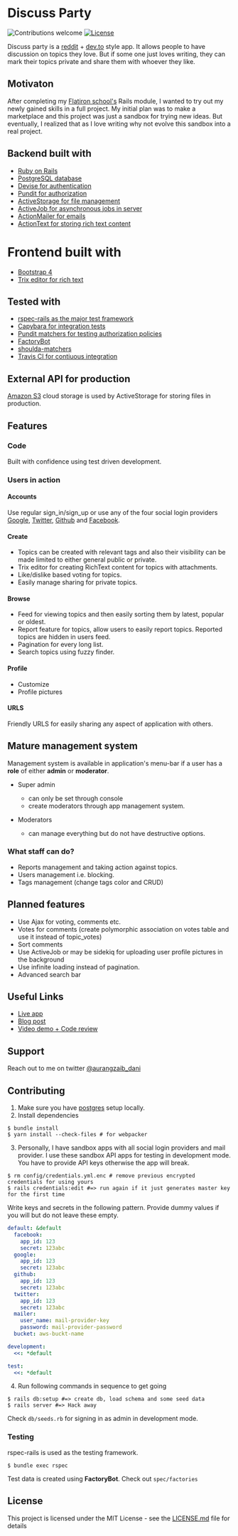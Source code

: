 # Discuss Party
![Contributions welcome](https://img.shields.io/badge/contributions-welcome-orange.svg)
[![License](https://img.shields.io/badge/license-MIT-blue.svg)](https://opensource.org/licenses/MIT)

Discuss party is a [reddit](https://www.reddit.com) + [dev.to](https://dev.to) style app. 
It allows people to have discussion on topics they love.
But if some one just loves writing, they can mark their topics private and share them with whoever they like.

## Motivaton
After completing my [Flatiron school's](https://flatironschool.com/) Rails module, I wanted to try out my newly gained skills in a full project. My initial plan was to make a marketplace and this project was just a sandbox for trying new ideas. But eventually, I realized that as I love writing why not evolve this sandbox into a real project.

## Backend built with
- [Ruby on Rails](https://github.com/rails/rails)
- [PostgreSQL database](https://www.postgresql.org)
- [Devise for authentication](https://github.com/rails/rails)
- [Pundit for authorization](https://github.com/varvet/pundit)
- [ActiveStorage for file management](https://github.com/rails/rails/tree/master/activestorage)
- [ActiveJob for asynchronous jobs in server](https://github.com/rails/rails/tree/master/activejob)
- [ActionMailer for emails](https://github.com/rails/rails/tree/master/actionmailer)
- [ActionText for storing rich text content](https://github.com/rails/rails/tree/master/actiontext)

# Frontend built with
- [Bootstrap 4](https://getbootstrap.com/docs/4.5/getting-started/introduction/)
- [Trix editor for rich text](https://github.com/basecamp/trix)

## Tested with
- [rspec-rails as the major test framework](https://github.com/rspec/rspec-rails)
- [Capybara for integration tests](https://github.com/teamcapybara/capybara)
- [Pundit matchers for testing authorization policies](https://github.com/chrisalley/pundit-matchers)
- [FactoryBot](https://github.com/thoughtbot/factory_bot)
- [shoulda-matchers](https://github.com/thoughtbot/shoulda-matchers)
- [Travis CI for contiuous integration](https://travis-ci.com)


## External API for production
[Amazon S3](https://aws.amazon.com/s3/) cloud storage is used by ActiveStorage for storing files in production.

## Features
### Code
Built with confidence using test driven development.

### Users in action
#### Accounts
Use regular sign\_in/sign\_up or use any of the four social login providers [Google](https://www.google.com/), [Twitter](https://twitter.com), [Github](https://www.github.com/) and [Facebook](https://www.facebook.com/).

#### Create
- Topics can be created with relevant tags and also their visibility can be made limited to either general public or private.
- Trix editor for creating RichText content for topics with attachments.
- Like/dislike based voting for topics.
- Easily manage sharing for private topics.

#### Browse
- Feed for viewing topics and then easily sorting them by latest, popular or oldest.
- Report feature for topics, allow users to easily report topics. Reported topics are hidden in users feed.
- Pagination for every long list.
- Search topics using fuzzy finder.

#### Profile
- Customize
- Profile pictures

#### URLS
Friendly URLS for easily sharing any aspect of application with others.

## Mature management system
Management system is available in application's menu-bar if a user has a **role** of either **admin** or **moderator**.
- Super admin
  - can only be set through console
  - create moderators through app management system.

- Moderators
  - can manage everything but do not have destructive options. 

### What staff can do?
- Reports management and taking action against topics.
- Users management i.e. blocking.
- Tags management (change tags color and CRUD)

## Planned features
- Use Ajax for voting, comments etc.
- Votes for comments (create polymorphic association on votes table and use it instead of topic_votes)
- Sort comments
- Use ActiveJob or may be sidekiq for uploading user profile pictures in the background
- Use infinite loading instead of pagination.
- Advanced search bar

## Useful Links
- [Live app](https://discuss-party.herokuapp.com)
- [Blog post](#)
- [Video demo + Code review](#)

## Support
Reach out to me on twitter [@aurangzaib_dani](https://twitter.com/aurangzaib_dani)

## Contributing
1. Make sure you have [postgres](https://www.postgresql.org/) setup locally.
2. Install dependencies

```shell
$ bundle install
$ yarn install --check-files # for webpacker
```

3. Personally, I have sandbox apps with all social login providers and mail provider.
I use these sandbox API apps for testing in development mode.
You have to provide API keys otherwise the app will break.

```shell
$ rm config/credentials.yml.enc # remove previous encrypted credentials for using yours
$ rails credentials:edit #=> run again if it just generates master key for the first time
```
Write keys and secrets in the following pattern. 
Provide dummy values if you will but do not leave these empty.

```yaml
default: &default
  facebook:
    app_id: 123
    secret: 123abc 
  google:
    app_id: 123
    secret: 123abc
  github:
    app_id: 123
    secret: 123abc
  twitter:
    app_id: 123
    secret: 123abc
  mailer:
    user_name: mail-provider-key
    password: mail-provider-password
  bucket: aws-buckt-name

development:
  <<: *default

test:
  <<: *default
```
4. Run following commands in sequence to get going

```shell
$ rails db:setup #=> create db, load schema and some seed data
$ rails server #=> Hack away
```
Check `db/seeds.rb` for signing in as admin in development mode.

### Testing
rspec-rails is used as the testing framework.

```shell
$ bundle exec rspec
```
Test data is created using **FactoryBot**. Check out `spec/factories`

## License

This project is licensed under the MIT License - see the [LICENSE.md](LICENSE.md) file for details
